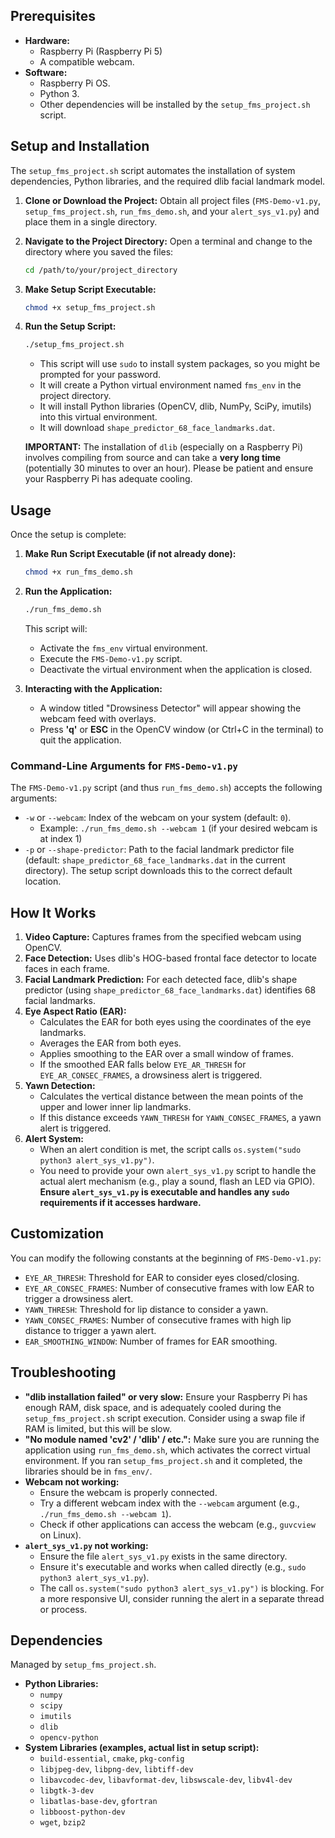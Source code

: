 
## Prerequisites

*   **Hardware:**
    *   Raspberry Pi (Raspberry Pi 5)
    *   A compatible webcam.
*   **Software:**
    *   Raspberry Pi OS.
    *   Python 3.
    *   Other dependencies will be installed by the `setup_fms_project.sh` script.

## Setup and Installation

The `setup_fms_project.sh` script automates the installation of system dependencies, Python libraries, and the required dlib facial landmark model.

1.  **Clone or Download the Project:**
    Obtain all project files (`FMS-Demo-v1.py`, `setup_fms_project.sh`, `run_fms_demo.sh`, and your `alert_sys_v1.py`) and place them in a single directory.

2.  **Navigate to the Project Directory:**
    Open a terminal and change to the directory where you saved the files:
    ```bash
    cd /path/to/your/project_directory
    ```

3.  **Make Setup Script Executable:**
    ```bash
    chmod +x setup_fms_project.sh
    ```

4.  **Run the Setup Script:**
    ```bash
    ./setup_fms_project.sh
    ```
    *   This script will use `sudo` to install system packages, so you might be prompted for your password.
    *   It will create a Python virtual environment named `fms_env` in the project directory.
    *   It will install Python libraries (OpenCV, dlib, NumPy, SciPy, imutils) into this virtual environment.
    *   It will download `shape_predictor_68_face_landmarks.dat`.

    **IMPORTANT:** The installation of `dlib` (especially on a Raspberry Pi) involves compiling from source and can take a **very long time** (potentially 30 minutes to over an hour). Please be patient and ensure your Raspberry Pi has adequate cooling.

## Usage

Once the setup is complete:

1.  **Make Run Script Executable (if not already done):**
    ```bash
    chmod +x run_fms_demo.sh
    ```

2.  **Run the Application:**
    ```bash
    ./run_fms_demo.sh
    ```
    This script will:
    *   Activate the `fms_env` virtual environment.
    *   Execute the `FMS-Demo-v1.py` script.
    *   Deactivate the virtual environment when the application is closed.

3.  **Interacting with the Application:**
    *   A window titled "Drowsiness Detector" will appear showing the webcam feed with overlays.
    *   Press **'q'** or **ESC** in the OpenCV window (or Ctrl+C in the terminal) to quit the application.

### Command-Line Arguments for `FMS-Demo-v1.py`

The `FMS-Demo-v1.py` script (and thus `run_fms_demo.sh`) accepts the following arguments:

*   `-w` or `--webcam`: Index of the webcam on your system (default: `0`).
    *   Example: `./run_fms_demo.sh --webcam 1` (if your desired webcam is at index 1)
*   `-p` or `--shape-predictor`: Path to the facial landmark predictor file (default: `shape_predictor_68_face_landmarks.dat` in the current directory). The setup script downloads this to the correct default location.

## How It Works

1.  **Video Capture:** Captures frames from the specified webcam using OpenCV.
2.  **Face Detection:** Uses dlib's HOG-based frontal face detector to locate faces in each frame.
3.  **Facial Landmark Prediction:** For each detected face, dlib's shape predictor (using `shape_predictor_68_face_landmarks.dat`) identifies 68 facial landmarks.
4.  **Eye Aspect Ratio (EAR):**
    *   Calculates the EAR for both eyes using the coordinates of the eye landmarks.
    *   Averages the EAR from both eyes.
    *   Applies smoothing to the EAR over a small window of frames.
    *   If the smoothed EAR falls below `EYE_AR_THRESH` for `EYE_AR_CONSEC_FRAMES`, a drowsiness alert is triggered.
5.  **Yawn Detection:**
    *   Calculates the vertical distance between the mean points of the upper and lower inner lip landmarks.
    *   If this distance exceeds `YAWN_THRESH` for `YAWN_CONSEC_FRAMES`, a yawn alert is triggered.
6.  **Alert System:**
    *   When an alert condition is met, the script calls `os.system("sudo python3 alert_sys_v1.py")`.
    *   You need to provide your own `alert_sys_v1.py` script to handle the actual alert mechanism (e.g., play a sound, flash an LED via GPIO). **Ensure `alert_sys_v1.py` is executable and handles any `sudo` requirements if it accesses hardware.**

## Customization

You can modify the following constants at the beginning of `FMS-Demo-v1.py`:

*   `EYE_AR_THRESH`: Threshold for EAR to consider eyes closed/closing.
*   `EYE_AR_CONSEC_FRAMES`: Number of consecutive frames with low EAR to trigger a drowsiness alert.
*   `YAWN_THRESH`: Threshold for lip distance to consider a yawn.
*   `YAWN_CONSEC_FRAMES`: Number of consecutive frames with high lip distance to trigger a yawn alert.
*   `EAR_SMOOTHING_WINDOW`: Number of frames for EAR smoothing.

## Troubleshooting

*   **"dlib installation failed" or very slow:** Ensure your Raspberry Pi has enough RAM, disk space, and is adequately cooled during the `setup_fms_project.sh` script execution. Consider using a swap file if RAM is limited, but this will be slow.
*   **"No module named 'cv2' / 'dlib' / etc.":** Make sure you are running the application using `run_fms_demo.sh`, which activates the correct virtual environment. If you ran `setup_fms_project.sh` and it completed, the libraries should be in `fms_env/`.
*   **Webcam not working:**
    *   Ensure the webcam is properly connected.
    *   Try a different webcam index with the `--webcam` argument (e.g., `./run_fms_demo.sh --webcam 1`).
    *   Check if other applications can access the webcam (e.g., `guvcview` on Linux).
*   **`alert_sys_v1.py` not working:**
    *   Ensure the file `alert_sys_v1.py` exists in the same directory.
    *   Ensure it's executable and works when called directly (e.g., `sudo python3 alert_sys_v1.py`).
    *   The call `os.system("sudo python3 alert_sys_v1.py")` is blocking. For a more responsive UI, consider running the alert in a separate thread or process.

## Dependencies

Managed by `setup_fms_project.sh`.

*   **Python Libraries:**
    *   `numpy`
    *   `scipy`
    *   `imutils`
    *   `dlib`
    *   `opencv-python`
*   **System Libraries (examples, actual list in setup script):**
    *   `build-essential`, `cmake`, `pkg-config`
    *   `libjpeg-dev`, `libpng-dev`, `libtiff-dev`
    *   `libavcodec-dev`, `libavformat-dev`, `libswscale-dev`, `libv4l-dev`
    *   `libgtk-3-dev`
    *   `libatlas-base-dev`, `gfortran`
    *   `libboost-python-dev`
    *   `wget`, `bzip2`
